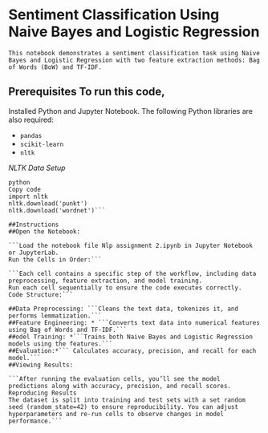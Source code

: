 # Sentiment Classification Using Naive Bayes and Logistic Regression 
```This notebook demonstrates a sentiment classification task using Naive Bayes and Logistic Regression with two feature extraction methods: Bag of Words (BoW) and TF-IDF.```

 ## Prerequisites To run this code, 
Installed Python and Jupyter Notebook. The following Python libraries are also required:
 - `pandas` 
- `scikit-learn` 
- `nltk`

*NLTK Data Setup*
```To run the text preprocessing functions (e.g., lemmatization), you’ll need NLTK's wordnet and punkt data. Install them with:
python
Copy code
import nltk
nltk.download('punkt')
nltk.download('wordnet')```

##Instructions
##Open the Notebook:

```Load the notebook file Nlp assignment 2.ipynb in Jupyter Notebook or JupyterLab.
Run the Cells in Order:```

```Each cell contains a specific step of the workflow, including data preprocessing, feature extraction, and model training.
Run each cell sequentially to ensure the code executes correctly.
Code Structure:```

##Data Preprocessing: ```Cleans the text data, tokenizes it, and performs lemmatization.```
##Feature Engineering: * ```Converts text data into numerical features using Bag of Words and TF-IDF.```
##odel Training: *```Trains both Naive Bayes and Logistic Regression models using the features.```
##Evaluation:*``` Calculates accuracy, precision, and recall for each model.```
##Viewing Results:

```After running the evaluation cells, you’ll see the model predictions along with accuracy, precision, and recall scores.
Reproducing Results
The dataset is split into training and test sets with a set random seed (random_state=42) to ensure reproducibility. You can adjust hyperparameters and re-run cells to observe changes in model performance.```

